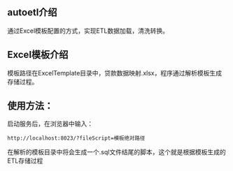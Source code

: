 ## autoetl介绍
通过Excel模板配置的方式，实现ETL数据加载，清洗转换。

## Excel模板介绍
模板路径在ExcelTemplate目录中，贷款数据映射.xlsx，程序通过解析模板生成存储过程。

## 使用方法：
启动服务后，在浏览器中输入：
```aidl
http://localhost:8023/?fileScript=模板绝对路径
```
在解析的模板目录中将会生成一个.sql文件结尾的脚本，这个就是根据模板生成的ETL存储过程
